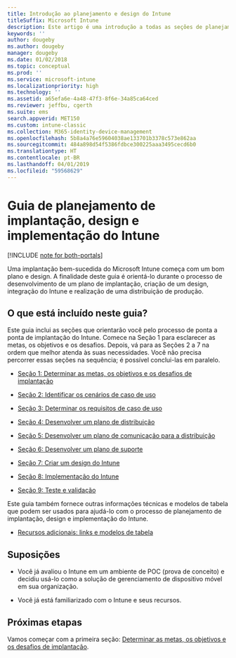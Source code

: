 ```yaml
---
title: Introdução ao planejamento e design do Intune
titleSuffix: Microsoft Intune
description: Este artigo é uma introdução a todas as seções de planejamento, design e implementação do Microsoft Intune. Ferramentas para ajudá-lo a determinar as metas, os cenários de casos de uso e requisitos, criar planos de distribuição e comunicação, bem como planos de suporte, teste e validação.
keywords: ''
author: dougeby
ms.author: dougeby
manager: dougeby
ms.date: 01/02/2018
ms.topic: conceptual
ms.prod: ''
ms.service: microsoft-intune
ms.localizationpriority: high
ms.technology: ''
ms.assetid: a65efa6e-4a48-47f3-8f6e-34a85ca64ced
ms.reviewer: jeffbu, cgerth
ms.suite: ems
search.appverid: MET150
ms.custom: intune-classic
ms.collection: M365-identity-device-management
ms.openlocfilehash: 5b8a4a76e59604038ae133701b3378c573e862aa
ms.sourcegitcommit: 484a898d54f5386fdbce300225aaa3495cecd6b0
ms.translationtype: HT
ms.contentlocale: pt-BR
ms.lasthandoff: 04/01/2019
ms.locfileid: "59568629"
---
```

# <a name="intune-deployment-planning-design-and-implementation-guide"></a>Guia de planejamento de implantação, design e implementação do Intune

[!INCLUDE [note for both-portals](./includes/note-for-both-portals.md)]

Uma implantação bem-sucedida do Microsoft Intune começa com um bom plano e design. A finalidade deste guia é orientá-lo durante o processo de desenvolvimento de um plano de implantação, criação de um design, integração do Intune e realização de uma distribuição de produção.

## <a name="whats-included-in-this-guide"></a>O que está incluído neste guia?

Este guia inclui as seções que orientarão você pelo processo de ponta a ponta de implantação do Intune. Comece na Seção 1 para esclarecer as metas, os objetivos e os desafios. Depois, vá para as Seções 2 a 7 na ordem que melhor atenda às suas necessidades. Você não precisa percorrer essas seções na sequência; é possível conclui-las em paralelo.

-   [Seção 1: Determinar as metas, os objetivos e os desafios de implantação](planning-guide-deployment-goals.md)

-   [Seção 2: Identificar os cenários de caso de uso](planning-guide-scenarios.md)

-   [Seção 3: Determinar os requisitos de caso de uso](planning-guide-requirements.md)

-   [Seção 4: Desenvolver um plano de distribuição](planning-guide-rollout-plan.md)

-   [Seção 5: Desenvolver um plano de comunicação para a distribuição](planning-guide-communication-plan.md)

-   [Seção 6: Desenvolver um plano de suporte](planning-guide-support-plan.md)

-   [Seção 7: Criar um design do Intune](planning-guide-design.md)

-   [Seção 8: Implementação do Intune](planning-guide-onboarding.md)

-   [Seção 9: Teste e validação](planning-guide-test-validation.md)

Este guia também fornece outras informações técnicas e modelos de tabela que podem ser usados para ajudá-lo com o processo de planejamento de implantação, design e implementação do Intune.

-   [Recursos adicionais: links e modelos de tabela](planning-guide-resources.md)

## <a name="assumptions"></a>Suposições

-   Você já avaliou o Intune em um ambiente de POC (prova de conceito) e decidiu usá-lo como a solução de gerenciamento de dispositivo móvel em sua organização.

-   Você já está familiarizado com o Intune e seus recursos.

## <a name="next-steps"></a>Próximas etapas

Vamos começar com a primeira seção: [Determinar as metas, os objetivos e os desafios de implantação](planning-guide-deployment-goals.md).
